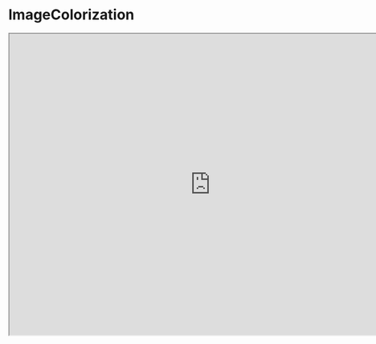 # ImageColorization

<iframe src='https://drive.google.com/file/d/1O7lQmPdDJBJrK7DBZXGACEiVekohq3Mk/preview' width="800" height="600"></iframe>
